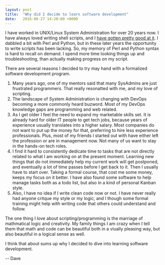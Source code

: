 ```yaml
---
layout: post
title:  "Why did I decide to learn software development"
date:   2016-06-27 14:20:00 +0000
---
```



I have worked in UNIX/Linux System Administration for over 20 years now.  I have always loved writing shell scripts, and I [have gotten pretty good at it](https://github.com/Metal-Milonga/BCV-Backup-Scripts).  I dabbled a bit with Perl and Python, but in these later years the opportunity to write scripts has been lacking.  So, my memory of Perl and Python syntax is hard to recall on demand.  I spend more time looking things up and troubleshooting, than actually making progress on my script.

There are several reasons I decided to try may hand with a formalized software development program.
1. Many years ago, one of my mentors said that many SysAdmins are just frustrated programmers.  That really resonatted with me, and my love of scripting.
2. The landscape of System Administration is changing with DevOps becoming a more commonly heard buzword.  Most of my DevOps knowledge gaps are programming and web related.
3. As I get older I feel the need to expand my marketable skills set.  It is already hard for older IT people to get tech jobs, because years of experience usually translates into a higher salary.  Most companies do not want to put up the money for that, preferring to hire less experience professionals.  Plus, most of my friends I started out with have either left the profession or are in management now.  Not many of us want to stay in the hands-on tech roles.
4. I find it hard to consistently dedicate time to tasks that are not directly related to what I am working on at the present moment.  Learning new things that do not immediately help my current work will get postponed, and eventually a lot of time passes before I get back to it.  Then I usually have to start over.  Taking a formal course, that cost me some money, keeps my focus on it better.  I have also found some software to help manage tasks both as a todo list, but also in a kind of personal Kanban style.
5. Also, I have no idea if I write clean code now or not.  I have never really had anyone critque my style or my logic, and I though some formal training might help with writing code that others could understand and follow.

The one thing I love about scripting/programming is the marriage of mathmatical logic and creativity.  My family things I am crazy when I tell them that math and code can be beautiful both in a viually pleasing way, but also beautiful in a logical sense as well.

I think that about sums up why I decided to dive into learning software development.

--
Dave
